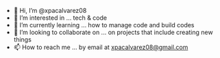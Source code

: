 - 👋 Hi, I’m @xpacalvarez08
- 👀 I’m interested in ... tech & code
- 🌱 I’m currently learning ... how to manage code and build codes
- 💞️ I’m looking to collaborate on ... on projects that include creating new things
- 📫 How to reach me ... by email at xpacalvarez08@gmail.com

<!---
xpacalvarez08/xpacalvarez08 is a ✨ special ✨ repository because its `README.md` (this file) appears on your GitHub profile.
You can click the Preview link to take a look at your changes.
--->
